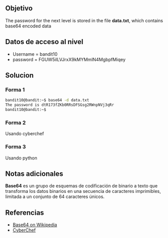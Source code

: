 ## Objetivo
The password for the next level is stored in the file **data.txt**, which contains base64 encoded data
## Datos de acceso al nivel
* Username = bandit10
* password = FGUW5ilLVJrxX9kMYMmlN4MgbpfMiqey
## Solucion
### Forma 1
````bash
bandit10@bandit:~$ base64 -d data.txt
The password is dtR173fZKb0RRsDFSGsg2RWnpNVj3qRr
bandit10@bandit:~$
````
### Forma 2
Usando cyberchef
### Forma 3
Usando python

## Notas adicionales
**Base64** es un grupo de esquemas de codificación de binario a texto que transforma los datos binarios en una secuencia de caracteres imprimibles, limitada a un conjunto de 64 caracteres únicos.

## Referencias
- [Base64 on Wikipedia](https://en.wikipedia.org/wiki/Base64)
- [CyberChef ](https://gchq.github.io/CyberChef/)